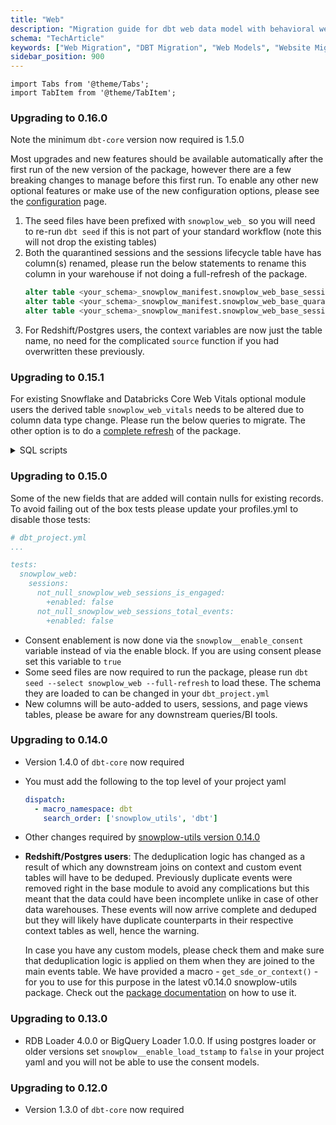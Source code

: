 ```yaml
---
title: "Web"
description: "Migration guide for dbt web data model with behavioral website analytics improvements."
schema: "TechArticle"
keywords: ["Web Migration", "DBT Migration", "Web Models", "Website Migration", "Web Analytics", "DBT Upgrade"]
sidebar_position: 900
---
```

```mdx-code-block
import Tabs from '@theme/Tabs';
import TabItem from '@theme/TabItem';
```

### Upgrading to 0.16.0

Note the minimum `dbt-core` version now required is 1.5.0

Most upgrades and new features should be available automatically after the first run of the new version of the package, however there are a few breaking changes to manage before this first run. To enable any other new optional features or make use of the new configuration options, please see the [configuration](/docs/modeling-your-data/modeling-your-data-with-dbt/dbt-configuration/legacy/web/index.mdx) page.

1. The seed files have been prefixed with `snowplow_web_` so you will need to re-run `dbt seed` if this is not part of your standard workflow (note this will not drop the existing tables)
2. Both the quarantined sessions and the sessions lifecycle table have has column(s) renamed, please run the below statements to rename this column in your warehouse if not doing a full-refresh of the package.
    ```sql
    alter table <your_schema>_snowplow_manifest.snowplow_web_base_sessions_lifecycle_manifest rename column session_id to session_identifier;
    alter table <your_schema>_snowplow_manifest.snowplow_web_base_quarantined_sessions rename column session_id to session_identifier;
    alter table <your_schema>_snowplow_manifest.snowplow_web_base_sessions_lifecycle_manifest rename column domain_userid to user_identifier;
    ```
3. For Redshift/Postgres users, the context variables are now just the table name, no need for the complicated `source` function if you had overwritten these previously.

### Upgrading to 0.15.1

For existing Snowflake and Databricks Core Web Vitals optional module users the derived table `snowplow_web_vitals` needs to be altered due to column data type change. Please run the below queries to migrate.
The other option is to do a [complete refresh](/docs/modeling-your-data/modeling-your-data-with-dbt/dbt-operation/full-or-partial-refreshes/index.md#complete-refresh-of-snowplow-package) of the package.

<details>
  <summary>SQL scripts</summary>
<Tabs groupId="warehouse" queryString>
<TabItem value="snowflake" label="snowflake" default>

```sql
create table (your_schema)_derived.snowplow_web_vitals_new
(

    event_id               STRING,
    event_name             STRING,
    app_id                 STRING,
    platform               STRING,
    domain_userid          STRING,
    user_id                STRING,
    page_view_id           STRING,
    domain_sessionid       STRING,
    collector_tstamp       TIMESTAMP,
    derived_tstamp         TIMESTAMP,
    load_tstamp            TIMESTAMP,
    geo_country            STRING,
    page_url               STRING,
    url_group              STRING,
    page_title             STRING,
    useragent              STRING,
    device_class           STRING,
    device_name            STRING,
    agent_name             STRING,
    agent_version          STRING,
    operating_system_name  STRING,
    lcp                    DECIMAL(14, 4),
    fcp                    DECIMAL(14, 4),
    fid                    DECIMAL(14, 4),
    cls                    DECIMAL(14, 4),
    inp                    DECIMAL(14, 4),
    ttfb                   DECIMAL(14, 4),
    navigation_type        STRING,
    dedupe_index           INT,
    lcp_result             STRING,
    fid_result             STRING,
    cls_result             STRING,
    ttfb_result            STRING,
    inp_result             STRING
);

insert into (your_schema)_derived.snowplow_web_vitals_new  select * from (your_schema)_derived.snowplow_web_vitals;
drop table (your_schema)_derived.snowplow_web_vitals;
alter table (your_schema)_derived.snowplow_web_vitals_new rename to (your_schema)_derived.snowplow_web_vitals;
```

</TabItem>

<TabItem value="databricks" label="databricks">

```sql
create table (your_schema)_derived.snowplow_web_vitals_new
(
    event_id               STRING,
    event_name             STRING,
    app_id                 STRING,
    platform               STRING,
    domain_userid          STRING,
    user_id                STRING,
    page_view_id           STRING,
    domain_sessionid       STRING,
    collector_tstamp       TIMESTAMP,
    derived_tstamp         TIMESTAMP,
    load_tstamp            TIMESTAMP,
    geo_country            STRING,
    page_url               STRING,
    url_group              STRING,
    page_title             STRING,
    useragent              STRING,
    device_class           STRING,
    device_name            STRING,
    agent_name             STRING,
    agent_version          STRING,
    operating_system_name  STRING,
    lcp                    DECIMAL(14, 4),
    fcp                    DECIMAL(14, 4),
    fid                    DECIMAL(14, 4),
    cls                    DECIMAL(14, 4),
    inp                    DECIMAL(14, 4),
    ttfb                   DECIMAL(14, 4),
    navigation_type        STRING,
    dedupe_index           INT,
    lcp_result             STRING,
    fid_result             STRING,
    cls_result             STRING,
    ttfb_result            STRING,
    inp_result             STRING
);

insert into (your_schema)_derived.snowplow_web_vitals_new  select * from (your_schema)_derived.snowplow_web_vitals;
drop table (your_schema)_derived.snowplow_web_vitals;
create table (your_schema)_derived.snowplow_web_vitals select * from (your_schema)_derived.snowplow_web_vitals_new;
drop table (your_schema)_derived.snowplow_web_vitals_new;

```

</TabItem>
</Tabs>
</details>

### Upgrading to 0.15.0

Some of the new fields that are added will contain nulls for existing records. To avoid failing out of the box tests please update your profiles.yml to disable those tests:

```yml
# dbt_project.yml
...

tests:
  snowplow_web:
    sessions:
      not_null_snowplow_web_sessions_is_engaged:
        +enabled: false
      not_null_snowplow_web_sessions_total_events:
        +enabled: false
```

- Consent enablement is now done via the `snowplow__enable_consent` variable instead of via the enable block. If you are using consent please set this variable to `true`
- Some seed files are now required to run the package, please run `dbt seed --select snowplow_web --full-refresh` to load these. The schema they are loaded to can be changed in your `dbt_project.yml`
- New columns will be auto-added to users, sessions, and page views tables, please be aware for any downstream queries/BI tools.

### Upgrading to 0.14.0

- Version 1.4.0 of `dbt-core` now required
- You must add the following to the top level of your project yaml
    ```yml title="dbt_project.yml"
    dispatch:
      - macro_namespace: dbt
        search_order: ['snowplow_utils', 'dbt']
    ```
- Other changes required by [snowplow-utils version 0.14.0](/docs/modeling-your-data/modeling-your-data-with-dbt/migration-guides/utils/index.md#upgrading-to-0140)

- **Redshift/Postgres users**: The deduplication logic has changed as a result of which any downstream joins on context and custom event tables will have to be deduped. Previously duplicate events were removed right in the base module to avoid any complications but this meant that the data could have been incomplete unlike in case of other data warehouses. These events will now arrive complete and deduped but they will likely have duplicate counterparts in their respective context tables as well, hence the warning.

    In case you have any custom models, please check them and make sure that deduplication logic is applied on them when they are joined to the main events table. We have provided a macro - `get_sde_or_context()` - for you to use for this purpose in the latest v0.14.0 snowplow-utils package. Check out the [package documentation](https://snowplow.github.io/dbt-snowplow-utils/#!/overview/snowplow_utils) on how to use it.

### Upgrading to 0.13.0
- RDB Loader 4.0.0 or BigQuery Loader 1.0.0. If using postgres loader or older versions set `snowplow__enable_load_tstamp` to `false` in your project yaml and you will not be able to use the consent models.


### Upgrading to 0.12.0
- Version 1.3.0 of `dbt-core` now required
